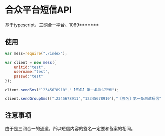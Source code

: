# 合众平台短信API

基于typescript，三网合一平台。1069*******

## 使用

```js
var mess=require("./index");

var client = new mess({
    unitid:"test",
    username:"test",
    passwd:"test"
});

client.sendSms("12345678910","【签名】第一条测试短信");

client.sendGroupSms(["12345678911","12345678910"],"【签名】第一条测试短信");
```

## 注意事项
 
 由于是三网合一的通道，所以短信内容的签名一定要和备案的相同。

